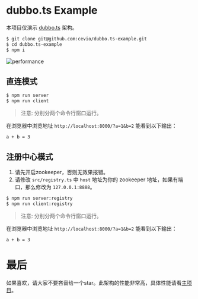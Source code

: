 # dubbo.ts Example

本项目仅演示 [dubbo.ts](https://github.com/cevio/dubbo.ts) 架构。

```bash
$ git clone git@github.com:cevio/dubbo.ts-example.git
$ cd dubbo.ts-example
$ npm i
```

![performance](https://cdn.aidigger.com/Bumblebee/2020-12-19/ececbd1ca1392e9bc5beceb8ab01247d.png)

## 直连模式

```bash
$ npm run server
$ npm run client
```

> 注意: 分别分两个命令行窗口运行。

在浏览器中浏览地址 `http://localhost:8000/?a=1&b=2` 能看到以下输出：

```
a + b = 3
```

## 注册中心模式

1. 请先开启zookeeper，否则无效果报错。
1. 请修改 `src/registry.ts` 中 `host` 地址为你的 zookeeper 地址，如果有端口，那么修改为 `127.0.0.1:8888`。


```bash
$ npm run server:registry
$ npm run client:registry
```

> 注意: 分别分两个命令行窗口运行。

在浏览器中浏览地址 `http://localhost:8000/?a=1&b=2` 能看到以下输出：

```
a + b = 3
```

# 最后

如果喜欢，请大家不要吝啬给一个star。此架构的性能非常高，具体性能请看[主项目](https://github.com/cevio/dubbo.ts)。